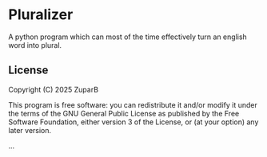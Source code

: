 # Pluralizer
A python program which can most of the time effectively turn an english word into plural. 


## License

Copyright (C) 2025 ZuparB

This program is free software: you can redistribute it and/or modify it under the terms of the GNU General Public License as published by the Free Software Foundation, either version 3 of the License, or (at your option) any later version.

...
